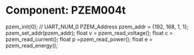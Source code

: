 # Component: PZEM004t


pzem_init(0); // UART_NUM_0
PZEM_Address pzem_addr = {192, 168, 1, 1};
pzem_set_addr(pzem_addr);
float v = pzem_read_voltage();
float c = pzem_read_current();
float p =pzem_read_power();
float e = pzem_read_energy();